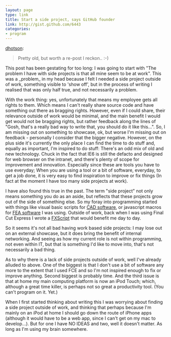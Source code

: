 ```yaml
---
layout: page
type: link
title: Start a side project, says GitHub founder
link: http://gist.github.com/6443
categories: 
- program
---
```

<p><a href="http://dhotson.tumblr.com/post/227307882/start-a-side-project-says-github-founder">dhotson</a>:</p>

<blockquote><p>Pretty old, but worth a re-post I reckon.. :-)</p></blockquote>
This post has been gestating for too long: I was going to start with "The problem I have with side projects is that all mine seem to be at work". This was a _problem_ in my head because I felt I needed a side project outside of work, something visible to 'show off', but in the process of writing I realised that was only half true, and not necessarily a problem.

With the work thing: yes, unfortunately that means my employee gets all rights to them. Which means I can't really share source code and have something out there as bragging rights. However, even if I could share, their relevance outside of work would be minimal, and the main benefit I would get would not be bragging rights, but rather feedback along the lines of "Gosh, that's a really bad way to write that, you should do it like this...". So, I am missing out on something to showcase, ok, but worse I'm missing out on feedback - personally I consider that the bigger negative.  However, on the plus side it's currently the only place I can find the time to do stuff and, equally as important, I'm inspired to do stuff: There's an odd mix of old and new technology. Chuck in the fact that IE6 is still the defacto and designed for web browser on the intranet, and there's plenty of scope for improvement and innovation. Especially since these are tools you have to use everyday; When you are using a tool or a bit of software, everyday, to get a job done, it is very easy to find inspiration to improve or fix things (In fact at the moment I have too many side projects at work).  

I have also found this true in the past. The term "side project" not only means something you do as an aside, but reflects that these projects grow out of the side of something else. So my foray into programming started with things like visual basic scripts for [CAD software](http://www.autodesk.com/Inventor), or javascript macros for [FEA software](http://www.ansys.com/products/workbench/default.asp) I was using. Outside of work, back when I was using Final Cut Express I wrote a [FXScript](http://developer.apple.com/mac/library/documentation/AppleApplications/Conceptual/Using_FXScript/UsingFXScript.pdf) that would benefit me day to day.

So it seems it's not all bad having work based side projects: I may lose out on an external showcase, but it does bring the benefit of internal networking. And seeing as how my current role is not within programming, not even within IT, but that is something I'd like to move into, that's not necessarily a bad thing.

As to why there is a lack of side projects outside of work, well I've already alluded to above. One of the biggest is that I don't use a bit of software any more to the extent that I used FCE and so I'm not inspired enough to fix or improve anything. Second biggest is probably time. And the third issue is that at home my main computing platform is now an iPod Touch; which, although a great time killer, is perhaps not so great a productivity tool. (You can't program on it. Yet.) 

When I first started thinking about writing this I was worrying about finding a side project outside of work, and thinking that perhaps because I'm mainly on an iPod at home I should go down the route of iPhone apps (although it would have to be a web app, since I can't get on my mac to develop...). But for one I have NO IDEAS and two, well it doesn't matter. As long as I'm using my brain somewhere.  
